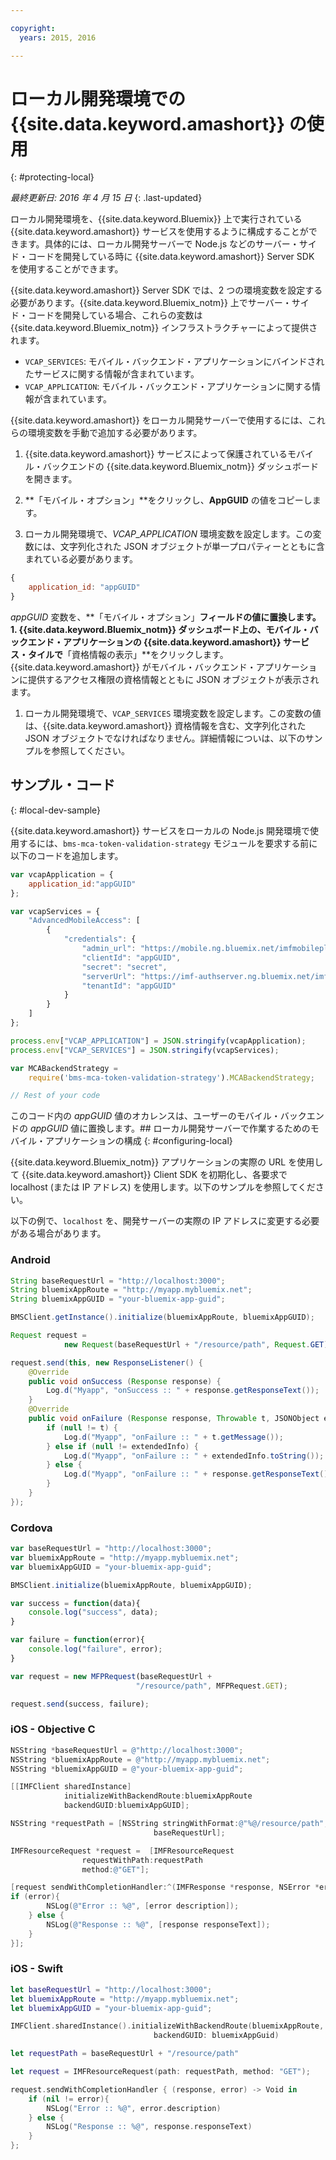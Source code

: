 ```yaml
---

copyright:
  years: 2015, 2016

---
```


# ローカル開発環境での {{site.data.keyword.amashort}} の使用
{: #protecting-local}

*最終更新日: 2016 年 4 月 15 日*
{: .last-updated}

ローカル開発環境を、{{site.data.keyword.Bluemix}} 上で実行されている {{site.data.keyword.amashort}} サービスを使用するように構成することができます。具体的には、ローカル開発サーバーで Node.js などのサーバー・サイド・コードを開発している時に {{site.data.keyword.amashort}} Server SDK を使用することができます。

{{site.data.keyword.amashort}} Server SDK では、2 つの環境変数を設定する必要があります。{{site.data.keyword.Bluemix_notm}} 上でサーバー・サイド・コードを開発している場合、これらの変数は {{site.data.keyword.Bluemix_notm}} インフラストラクチャーによって提供されます。

* `VCAP_SERVICES`: モバイル・バックエンド・アプリケーションにバインドされたサービスに関する情報が含まれています。
* `VCAP_APPLICATION`: モバイル・バックエンド・アプリケーションに関する情報が含まれています。

{{site.data.keyword.amashort}} をローカル開発サーバーで使用するには、これらの環境変数を手動で追加する必要があります。

1. {{site.data.keyword.amashort}} サービスによって保護されているモバイル・バックエンドの {{site.data.keyword.Bluemix_notm}} ダッシュボードを開きます。

1. **「モバイル・オプション」**をクリックし、**AppGUID** の値をコピーします。

1. ローカル開発環境で、*VCAP_APPLICATION* 環境変数を設定します。この変数には、文字列化された JSON オブジェクトが単一プロパティーとともに含まれている必要があります。

```JavaScript
{
    application_id: "appGUID"
}
```
*appGUID* 変数を、**「モバイル・オプション」**フィールドの値に置換します。1. {{site.data.keyword.Bluemix_notm}} ダッシュボード上の、モバイル・バックエンド・アプリケーションの {{site.data.keyword.amashort}} サービス・タイルで**「資格情報の表示」**をクリックします。{{site.data.keyword.amashort}} がモバイル・バックエンド・アプリケーションに提供するアクセス権限の資格情報とともに JSON オブジェクトが表示されます。

1. ローカル開発環境で、`VCAP_SERVICES` 環境変数を設定します。この変数の値は、{{site.data.keyword.amashort}} 資格情報を含む、文字列化された JSON オブジェクトでなければなりません。詳細情報についは、以下のサンプルを参照してください。

## サンプル・コード
{: #local-dev-sample}

{{site.data.keyword.amashort}} サービスをローカルの Node.js 開発環境で使用するには、`bms-mca-token-validation-strategy` モジュールを要求する前に以下のコードを追加します。

```JavaScript
var vcapApplication = {
	application_id:"appGUID"
};

var vcapServices = {
	"AdvancedMobileAccess": [
		{
			"credentials": {
				"admin_url": "https://mobile.ng.bluemix.net/imfmobileplatformdashboard/?appGuid=appGUID",
				"clientId": "appGUID",
				"secret": "secret",
				"serverUrl": "https://imf-authserver.ng.bluemix.net/imf-authserver",
				"tenantId": "appGUID"
			}
		}
	]
};

process.env["VCAP_APPLICATION"] = JSON.stringify(vcapApplication);
process.env["VCAP_SERVICES"] = JSON.stringify(vcapServices);

var MCABackendStrategy =
	require('bms-mca-token-validation-strategy').MCABackendStrategy;

// Rest of your code
```
このコード内の *appGUID* 値のオカレンスは、ユーザーのモバイル・バックエンドの *appGUID* 値に置換します。## ローカル開発サーバーで作業するためのモバイル・アプリケーションの構成
{: #configuring-local}

{{site.data.keyword.Bluemix_notm}} アプリケーションの実際の URL を使用して {{site.data.keyword.amashort}} Client SDK を初期化し、各要求で localhost (または IP アドレス) を使用します。以下のサンプルを参照してください。

以下の例で、`localhost` を、開発サーバーの実際の IP アドレスに変更する必要がある場合があります。

### Android

```Java
String baseRequestUrl = "http://localhost:3000";
String bluemixAppRoute = "http://myapp.mybluemix.net";
String bluemixAppGUID = "your-bluemix-app-guid";

BMSClient.getInstance().initialize(bluemixAppRoute, bluemixAppGUID);

Request request =
			new Request(baseRequestUrl + "/resource/path", Request.GET);

request.send(this, new ResponseListener() {
	@Override
	public void onSuccess (Response response) {
		Log.d("Myapp", "onSuccess :: " + response.getResponseText());
	}
	@Override
	public void onFailure (Response response, Throwable t, JSONObject extendedInfo) {
		if (null != t) {
			Log.d("Myapp", "onFailure :: " + t.getMessage());
		} else if (null != extendedInfo) {
			Log.d("Myapp", "onFailure :: " + extendedInfo.toString());
		} else {
			Log.d("Myapp", "onFailure :: " + response.getResponseText());
		}
	}
});
```
### Cordova

```JavaScript
var baseRequestUrl = "http://localhost:3000";
var bluemixAppRoute = "http://myapp.mybluemix.net";
var bluemixAppGUID = "your-bluemix-app-guid";

BMSClient.initialize(bluemixAppRoute, bluemixAppGUID);

var success = function(data){
   	console.log("success", data);
}

var failure = function(error){
	console.log("failure", error);
}

var request = new MFPRequest(baseRequestUrl +
							"/resource/path", MFPRequest.GET);

request.send(success, failure);
```

### iOS - Objective C

```Objective-C
NSString *baseRequestUrl = @"http://localhost:3000";
NSString *bluemixAppRoute = @"http://myapp.mybluemix.net";
NSString *bluemixAppGUID = @"your-bluemix-app-guid";

[[IMFClient sharedInstance]
			initializeWithBackendRoute:bluemixAppRoute
			backendGUID:bluemixAppGUID];

NSString *requestPath = [NSString stringWithFormat:@"%@/resource/path",
								baseRequestUrl];

IMFResourceRequest *request =  [IMFResourceRequest
				requestWithPath:requestPath
				method:@"GET"];

[request sendWithCompletionHandler:^(IMFResponse *response, NSError *error) {
if (error){
		NSLog(@"Error :: %@", [error description]);
	} else {
		NSLog(@"Response :: %@", [response responseText]);
	}
}];
```

### iOS - Swift

```Swift
let baseRequestUrl = "http://localhost:3000";
let bluemixAppRoute = "http://myapp.mybluemix.net";
let bluemixAppGUID = "your-bluemix-app-guid";

IMFClient.sharedInstance().initializeWithBackendRoute(bluemixAppRoute,
	 							backendGUID: bluemixAppGuid)

let requestPath = baseRequestUrl + "/resource/path"

let request = IMFResourceRequest(path: requestPath, method: "GET");

request.sendWithCompletionHandler { (response, error) -> Void in
	if (nil != error){
		NSLog("Error :: %@", error.description)
	} else {
		NSLog("Response :: %@", response.responseText)
	}
};

```
